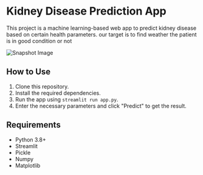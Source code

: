 # Kidney Disease Prediction App

This project is a machine learning-based web app to predict kidney disease based on certain health parameters.
our target is to find weather the patient is in good condition or not

![Snapshot Image](images/Snapshot_2025-04-26_183206_localhost.png)




## How to Use

1. Clone this repository.
2. Install the required dependencies.
3. Run the app using `streamlit run app.py`.
4. Enter the necessary parameters and click "Predict" to get the result.

## Requirements

- Python 3.8+
- Streamlit
- Pickle
- Numpy
- Matplotlib
